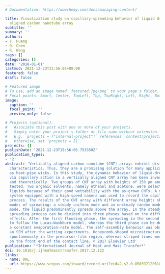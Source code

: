 ```yaml
---
# Documentation: https://wowchemy.com/docs/managing-content/

title: Visualization study on capillary-spreading behavior of liquid droplet in vertically
  aligned carbon nanotube array
subtitle: ''
summary: ''
authors:
- Y. Huang
- Q. Chen
- R. Wang
tags: []
categories: []
date: '2018-01-01'
lastmod: 2021-12-23T23:56:05+08:00
featured: false
draft: false

# Featured image
# To use, add an image named `featured.jpg/png` to your page's folder.
# Focal points: Smart, Center, TopLeft, Top, TopRight, Left, Right, BottomLeft, Bottom, BottomRight.
image:
  caption: ''
  focal_point: ''
  preview_only: false

# Projects (optional).
#   Associate this post with one or more of your projects.
#   Simply enter your project's folder or file name without extension.
#   E.g. `projects = ["internal-project"]` references `content/project/deep-learning/index.md`.
#   Otherwise, set `projects = []`.
projects: []
publishDate: '2021-12-23T15:56:05.753380Z'
publication_types:
- '2'
abstract: 'Vertically aligned carbon nanotube (CNT) arrays exhibit distinct wetting
  characteristics. Thus, they are a promising solution for many applications such
  as heat-pipe wicks. In this study, the dynamic behavior of liquid-droplet spreading
  via capillary action in a vertically aligned CNT array has been investigated experimentally
  and theoretically. Two groups of CNT array with heights of 150 μm and 250 μm were
  tested. Two organic solvents, namely ethanol and acetone, were selected as the wetting
  liquids because of their good wettability with the as-grown CNTs. A visualization
  system equipped with a high-speed camera was used to record the capillary-spreading
  process. The results of the CNT array with different array heights showed two distinct
  modes of spreading: a steady uniform mode and an unsteady random mode. In the unsteady
  mode, the liquid predominantly spreads above the array. In the steady mode, the
  spreading process can be divided into three phases based on the different dominating
  effects. After the first flooding phase, the spreading in the second phase was found
  to follow the Lucas–Washburn model, whereas the third phase can be described using
  a constant evaporation-rate model. The self-assembly behavior was observed using
  an SEM after the wetting experiments. Honeycomb-shaped microstructures were formed
  spontaneously in the precursor-film region, whereas striped lines were observed
  on the front end of the contact line. © 2017 Elsevier Ltd'
publication: '*International Journal of Heat and Mass Transfer*'
doi: 10.1016/j.ijheatmasstransfer.2017.12.122
links:
- name: URL
  url: https://www.scopus.com/inward/record.uri?eid=2-s2.0-85039712031&doi=10.1016%2fj.ijheatmasstransfer.2017.12.122&partnerID=40&md5=a899ffe0e2c015e55c1eff6341d0cbbd
---
```

